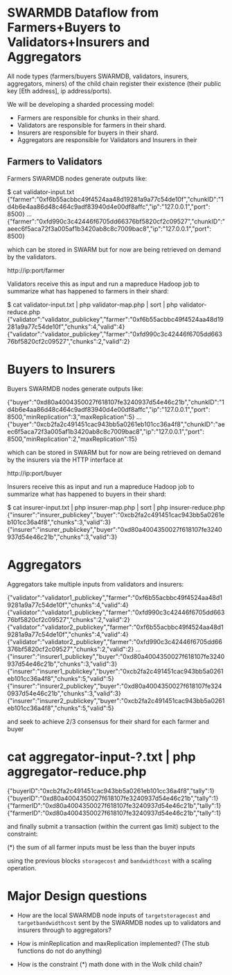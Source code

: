 

# SWARMDB Dataflow from Farmers+Buyers to Validators+Insurers and Aggregators

All node types (farmers/buyers SWARMDB, validators, insurers, aggregators, miners) of the child chain register their existence (their public key [Eth address], ip address/ports).

We will be developing a sharded processing model:
* Farmers are responsible for chunks in their shard.
* Validators are responsible for farmers in their shard.
* Insurers are responsible for buyers in their shard.
* Aggregators are responsible for Validators and Insurers in their

## Farmers to Validators

Farmers SWARMDB nodes generate outputs like:

  $ cat validator-input.txt
  {"farmer":"0xf6b55acbbc49f4524aa48d19281a9a77c54de10f","chunkID":"1d4b6e4aa86d48c464c9adf83940d4e00df8affc","ip":"127.0.0.1","port": 8500}
  ...
  {"farmer":"0xfd990c3c42446f6705dd66376bf5820cf2c09527","chunkID":"aeec6f5aca72f3a005af1b3420ab8c8c7009bac8","ip":"127.0.0.1","port": 8500}

which can be stored in SWARM but for now are being retrieved on demand by the validators.

  http://ip:port/farmer

Validators receive this as input and run a mapreduce Hadoop job to summarize what has happened to farmers in their shard:

  $ cat validator-input.txt | php validator-map.php | sort | php validator-reduce.php
  {"validator":"validator_publickey","farmer":"0xf6b55acbbc49f4524aa48d19281a9a77c54de10f","chunks":4,"valid":4}
  {"validator":"validator_publickey","farmer":"0xfd990c3c42446f6705dd66376bf5820cf2c09527","chunks":2,"valid":2}

# Buyers to Insurers

Buyers SWARMDB nodes generate outputs like:

  {"buyer":"0xd80a4004350027f618107fe3240937d54e46c21b","chunkID":"1d4b6e4aa86d48c464c9adf83940d4e00df8affc","ip":"127.0.0.1","port": 8500,"minReplication":3,"maxReplication":5}
  ...
  {"buyer":"0xcb2fa2c491451cac943bb5a0261eb101cc36a4f8","chunkID":"aeec6f5aca72f3a005af1b3420ab8c8c7009bac8","ip":"127.0.0.1","port": 8500,"minReplication":2,"maxReplication":15}

which can be stored in SWARM but for now are being retrieved on demand by the insurers via the HTTP interface at 
  
  http://ip:port/buyer

Insurers receive this as input and run a mapreduce Hadoop job to summarize what has happened to buyers in their shard:

  $ cat insurer-input.txt | php insurer-map.php | sort | php insurer-reduce.php
  {"insurer":"insurer_publickey","buyer":"0xcb2fa2c491451cac943bb5a0261eb101cc36a4f8","chunks":3,"valid":3}
  {"insurer":"insurer_publickey","buyer":"0xd80a4004350027f618107fe3240937d54e46c21b","chunks":3,"valid":3}

# Aggregators

Aggregators take multiple inputs from validators and insurers:

  {"validator":"validator1_publickey","farmer":"0xf6b55acbbc49f4524aa48d19281a9a77c54de10f","chunks":4,"valid":4}
  {"validator":"validator1_publickey","farmer":"0xfd990c3c42446f6705dd66376bf5820cf2c09527","chunks":2,"valid":2}
  {"validator":"validator2_publickey","farmer":"0xf6b55acbbc49f4524aa48d19281a9a77c54de10f","chunks":4,"valid":4}
  {"validator":"validator2_publickey","farmer":"0xfd990c3c42446f6705dd66376bf5820cf2c09527","chunks":2,"valid":2}
  ...
  {"insurer":"insurer1_publickey","buyer":"0xd80a4004350027f618107fe3240937d54e46c21b","chunks":3,"valid":3}
  {"insurer":"insurer1_publickey","buyer":"0xcb2fa2c491451cac943bb5a0261eb101cc36a4f8","chunks":5,"valid":5}
  {"insurer":"insurer2_publickey","buyer":"0xd80a4004350027f618107fe3240937d54e46c21b","chunks":3,"valid":3}
  {"insurer":"insurer2_publickey","buyer":"0xcb2fa2c491451cac943bb5a0261eb101cc36a4f8","chunks":5,"valid":5}

and seek to achieve 2/3 consensus for their shard for each farmer and buyer

  # cat aggregator-input-?.txt | php aggregator-reduce.php 
  {"buyerID":"0xcb2fa2c491451cac943bb5a0261eb101cc36a4f8","tally":1}
  {"buyerID":"0xd80a4004350027f618107fe3240937d54e46c21b","tally":1}
  {"farmerID":"0xd80a4004350027f618107fe3240937d54e46c21b","tally":1}
  {"farmerID":"0xd80a4004350027f618107fe3240937d54e46c21b","tally":1}

and finally submit a transaction (within the current gas limit) subject to the constraint:

  (*) the sum of all farmer inputs must be less than the buyer inputs

using the previous blocks `storagecost` and `bandwidthcost` with a scaling operation.

# Major Design questions

* How are the local SWARMDB node inputs of `targetstoragecost` and `targetbandwidthcost` sent by the SWARMDB nodes up to validators and insurers through to aggregators?

* How is minReplication and maxReplication implemented?   (The stub functions do not do anything)

* How is the constraint (*) math done with in the Wolk child chain?






